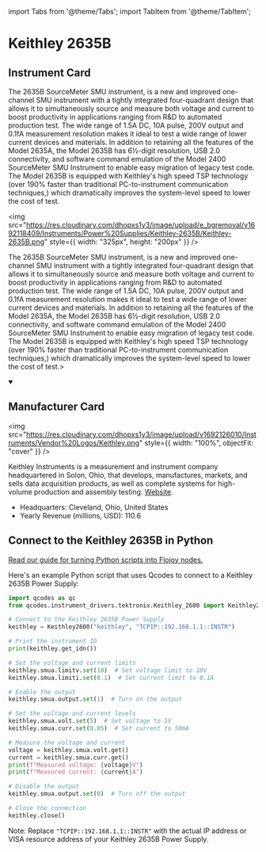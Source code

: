 
import Tabs from '@theme/Tabs';
import TabItem from '@theme/TabItem';

# Keithley 2635B

## Instrument Card

<div className="flex">

<div>

The 2635B SourceMeter SMU instrument, is a new and improved one-channel SMU instrument with a tightly integrated four-quadrant design that allows it to simultaneously source and measure both voltage and current to boost productivity in applications ranging from R&D to automated production test. The wide range of 1.5A DC, 10A pulse, 200V output and 0.1fA measurement resolution makes it ideal to test a wide range of lower current devices and materials. In addition to retaining all the features of the Model 2635A, the Model 2635B has 6½-digit resolution, USB 2.0 connectivity, and software command emulation of the Model 2400 SourceMeter SMU Instrument to enable easy migration of legacy test code. The Model 2635B is equipped with Keithley's high speed TSP technology (over 190% faster than traditional PC-to-instrument communication techniques,) which dramatically improves the system-level speed to lower the cost of test.

</div>

<img src="https://res.cloudinary.com/dhopxs1y3/image/upload/e_bgremoval/v1692118409/Instruments/Power%20Supplies/Keithley-2635B/Keithley-2635B.png" style={{ width: "325px", height: "200px" }} />

</div>

The 2635B SourceMeter SMU instrument, is a new and improved one-channel SMU instrument with a tightly integrated four-quadrant design that allows it to simultaneously source and measure both voltage and current to boost productivity in applications ranging from R&D to automated production test. The wide range of 1.5A DC, 10A pulse, 200V output and 0.1fA measurement resolution makes it ideal to test a wide range of lower current devices and materials. In addition to retaining all the features of the Model 2635A, the Model 2635B has 6½-digit resolution, USB 2.0 connectivity, and software command emulation of the Model 2400 SourceMeter SMU Instrument to enable easy migration of legacy test code. The Model 2635B is equipped with Keithley's high speed TSP technology (over 190% faster than traditional PC-to-instrument communication techniques,) which dramatically improves the system-level speed to lower the cost of test.>

<details open>
<summary><h2>Manufacturer Card</h2></summary>

<img src="https://res.cloudinary.com/dhopxs1y3/image/upload/v1692126010/Instruments/Vendor%20Logos/Keithley.png" style={{ width: "100%", objectFit: "cover" }} />

Keithley Instruments is a measurement and instrument company headquartered in Solon, Ohio, that develops, manufactures, markets, and sells data acquisition products, as well as complete systems for high-volume production and assembly testing. <a href="https://www.tek.com/en">Website</a>.

<ul>
  <li>Headquarters: Cleveland, Ohio, United States</li>
  <li>Yearly Revenue (millions, USD): 110.6</li>
</ul>
</details>

## Connect to the Keithley 2635B in Python

[Read our guide for turning Python scripts into Flojoy nodes.](https://docs.flojoy.ai/custom-nodes/creating-custom-node/)


<Tabs>
<TabItem value="Qcodes" label="Qcodes">

Here's an example Python script that uses Qcodes to connect to a Keithley 2635B Power Supply:

```python
import qcodes as qc
from qcodes.instrument_drivers.tektronix.Keithley_2600 import Keithley2600

# Connect to the Keithley 2635B Power Supply
keithley = Keithley2600("keithley", "TCPIP::192.168.1.1::INSTR")

# Print the instrument ID
print(keithley.get_idn())

# Set the voltage and current limits
keithley.smua.limitv.set(10)  # Set voltage limit to 10V
keithley.smua.limiti.set(0.1)  # Set current limit to 0.1A

# Enable the output
keithley.smua.output.set(1)  # Turn on the output

# Set the voltage and current levels
keithley.smua.volt.set(5)  # Set voltage to 5V
keithley.smua.curr.set(0.05)  # Set current to 50mA

# Measure the voltage and current
voltage = keithley.smua.volt.get()
current = keithley.smua.curr.get()
print(f"Measured voltage: {voltage}V")
print(f"Measured current: {current}A")

# Disable the output
keithley.smua.output.set(0)  # Turn off the output

# Close the connection
keithley.close()
```

Note: Replace `"TCPIP::192.168.1.1::INSTR"` with the actual IP address or VISA resource address of your Keithley 2635B Power Supply.

</TabItem>
</Tabs>